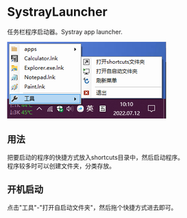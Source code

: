 # SystrayLauncher
任务栏程序启动器。Systray app launcher.

![屏幕截图](https://raw.githubusercontent.com/jjling2011/SystrayLauncher/main/screenshots/systray.png)

## 用法
把要启动的程序的快捷方式放入shortcuts目录中，然后启动程序。  
程序较多时可以创建文件夹，分类存放。  

## 开机启动
点击"工具"-"打开自启动文件夹"，然后拖个快捷方式进去即可。  

